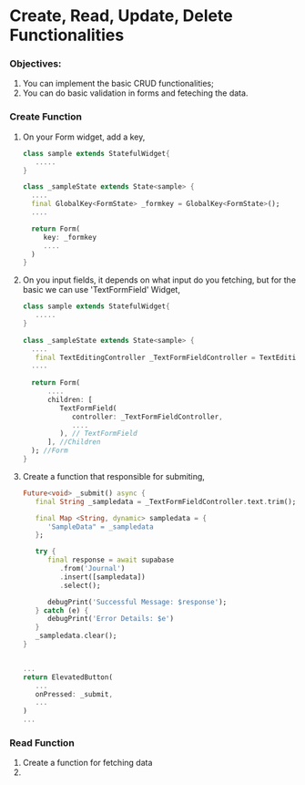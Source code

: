 # Create, Read, Update, Delete Functionalities

### Objectives:
1. You can implement the basic CRUD functionalities;
2. You can do basic validation in forms and feteching the data.


### Create Function

1. On your Form widget, add a key,

   ``` dart
   class sample extends StatefulWidget{
      .....
   }

   class _sampleState extends State<sample> {
     ....
     final GlobalKey<FormState> _formkey = GlobalKey<FormState>();
     ....

     return Form(
        key: _formkey
        ....
     )
   }
   ```
   
2.  On you input fields, it depends on what input do you fetching, but for the basic we can use 'TextFormField' Widget,
   
      ```dart
      class sample extends StatefulWidget{
         .....
      }
   
      class _sampleState extends State<sample> {
        ....
         final TextEditingController _TextFormFieldController = TextEditingController();
        ....
   
        return Form(
            ....
            children: [
               TextFormField(
                  controller: _TextFormFieldController,
                  ....
               ), // TextFormField  
            ], //Children
        ); //Form
      }
      ```

3. Create a function that responsible for submiting,

   ``` dart
   Future<void> _submit() async {
      final String _sampledata = _TextFormFieldController.text.trim();

      final Map <String, dynamic> sampledata = {
         'SampleData" = _sampledata
      };

      try {
         final response = await supabase
            .from('Journal')
            .insert([sampledata])
            .select();

         debugPrint('Successful Message: $response');
      } catch (e) {
         debugPrint('Error Details: $e')
      }
      _sampledata.clear();       
   }


   ...
   return ElevatedButton(
      ...
      onPressed: _submit,
      ...
   )
   ...
   ```

### Read Function

1. Create a function for fetching data
2. 

